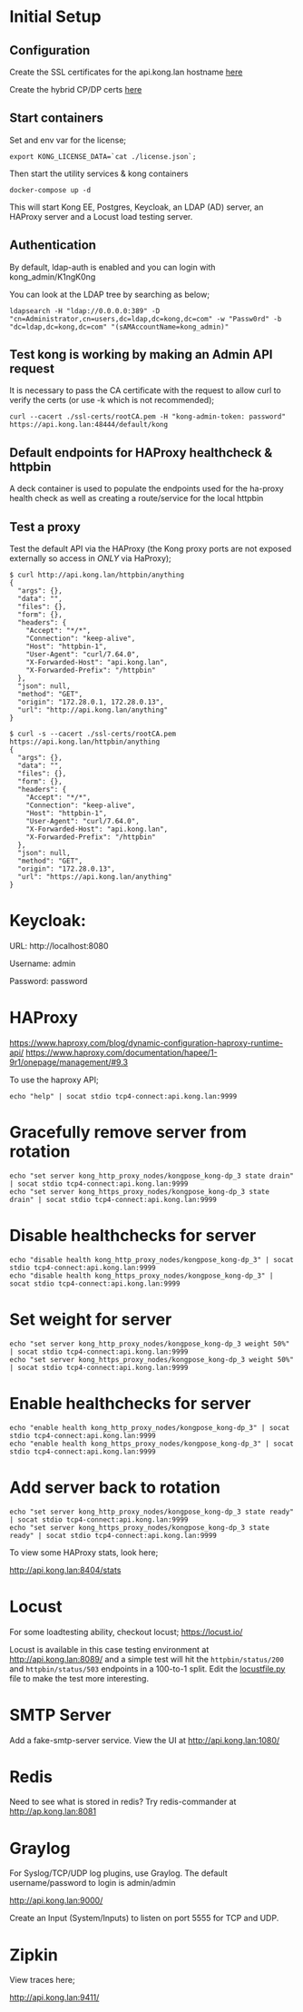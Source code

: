 # Initial Setup

## Configuration

Create the SSL certificates for the api.kong.lan hostname [here](ssl-certs/README.md)

Create the hybrid CP/DP certs [here](ssl-certs/hybrid/README.md)

## Start containers

Set and env var for the license;

~~~
export KONG_LICENSE_DATA=`cat ./license.json`;
~~~

Then start the utility services & kong containers

~~~
docker-compose up -d
~~~

This will start Kong EE, Postgres, Keycloak, an LDAP (AD) server, an HAProxy server and a Locust load testing server. 

## Authentication

By default, ldap-auth is enabled and you can login with kong_admin/K1ngK0ng

You can look at the LDAP tree by searching as below;

~~~
ldapsearch -H "ldap://0.0.0.0:389" -D "cn=Administrator,cn=users,dc=ldap,dc=kong,dc=com" -w "Passw0rd" -b "dc=ldap,dc=kong,dc=com" "(sAMAccountName=kong_admin)"
~~~

## Test kong is working by making an Admin API request

It is necessary to pass the CA certificate with the request to allow curl to verify the certs (or use -k which is not recommended);

~~~
curl --cacert ./ssl-certs/rootCA.pem -H "kong-admin-token: password" https://api.kong.lan:48444/default/kong
~~~

## Default endpoints for HAProxy healthcheck & httpbin

A deck container is used to populate the endpoints used for the ha-proxy health check as well as creating a route/service for the local httpbin

## Test a proxy

Test the default API via the HAProxy (the Kong proxy ports are not exposed externally so access in *ONLY* via HaProxy);

~~~
$ curl http://api.kong.lan/httpbin/anything
{
  "args": {},
  "data": "",
  "files": {},
  "form": {},
  "headers": {
    "Accept": "*/*",
    "Connection": "keep-alive",
    "Host": "httpbin-1",
    "User-Agent": "curl/7.64.0",
    "X-Forwarded-Host": "api.kong.lan",
    "X-Forwarded-Prefix": "/httpbin"
  },
  "json": null,
  "method": "GET",
  "origin": "172.28.0.1, 172.28.0.13",
  "url": "http://api.kong.lan/anything"
}

$ curl -s --cacert ./ssl-certs/rootCA.pem https://api.kong.lan/httpbin/anything
{
  "args": {},
  "data": "",
  "files": {},
  "form": {},
  "headers": {
    "Accept": "*/*",
    "Connection": "keep-alive",
    "Host": "httpbin-1",
    "User-Agent": "curl/7.64.0",
    "X-Forwarded-Host": "api.kong.lan",
    "X-Forwarded-Prefix": "/httpbin"
  },
  "json": null,
  "method": "GET",
  "origin": "172.28.0.13",
  "url": "https://api.kong.lan/anything"
}
~~~

# Keycloak:

URL: http://localhost:8080

Username: admin

Password: password

# HAProxy

https://www.haproxy.com/blog/dynamic-configuration-haproxy-runtime-api/
https://www.haproxy.com/documentation/hapee/1-9r1/onepage/management/#9.3

To use the haproxy API;

~~~
echo "help" | socat stdio tcp4-connect:api.kong.lan:9999
~~~

# Gracefully remove server from rotation
~~~
echo "set server kong_http_proxy_nodes/kongpose_kong-dp_3 state drain" | socat stdio tcp4-connect:api.kong.lan:9999
echo "set server kong_https_proxy_nodes/kongpose_kong-dp_3 state drain" | socat stdio tcp4-connect:api.kong.lan:9999
~~~

# Disable healthchecks for server
~~~
echo "disable health kong_http_proxy_nodes/kongpose_kong-dp_3" | socat stdio tcp4-connect:api.kong.lan:9999
echo "disable health kong_https_proxy_nodes/kongpose_kong-dp_3" | socat stdio tcp4-connect:api.kong.lan:9999
~~~

# Set weight for server
~~~
echo "set server kong_http_proxy_nodes/kongpose_kong-dp_3 weight 50%" | socat stdio tcp4-connect:api.kong.lan:9999
echo "set server kong_https_proxy_nodes/kongpose_kong-dp_3 weight 50%" | socat stdio tcp4-connect:api.kong.lan:9999
~~~

# Enable healthchecks for server
~~~
echo "enable health kong_http_proxy_nodes/kongpose_kong-dp_3" | socat stdio tcp4-connect:api.kong.lan:9999
echo "enable health kong_https_proxy_nodes/kongpose_kong-dp_3" | socat stdio tcp4-connect:api.kong.lan:9999
~~~

# Add server back to rotation
~~~
echo "set server kong_http_proxy_nodes/kongpose_kong-dp_3 state ready" | socat stdio tcp4-connect:api.kong.lan:9999
echo "set server kong_https_proxy_nodes/kongpose_kong-dp_3 state ready" | socat stdio tcp4-connect:api.kong.lan:9999
~~~

To view some HAProxy stats, look here;

http://api.kong.lan:8404/stats

# Locust

For some loadtesting ability, checkout locust; https://locust.io/

Locust is available in this case testing environment at http://api.kong.lan:8089/ and a simple test will hit the `httpbin/status/200` and `httpbin/status/503` endpoints in a 100-to-1 split. Edit the [locustfile.py](locust/locustfile.py) file to make the test more interesting.

# SMTP Server

Add a fake-smtp-server service. View the UI at http://api.kong.lan:1080/

# Redis

Need to see what is stored in redis? Try redis-commander at http://ap.kong.lan:8081

# Graylog

For Syslog/TCP/UDP log plugins, use Graylog. The default username/password to login is admin/admin

http://api.kong.lan:9000/

Create an Input (System/Inputs) to listen on port 5555 for TCP and UDP.

# Zipkin

View traces here;

http://api.kong.lan:9411/
